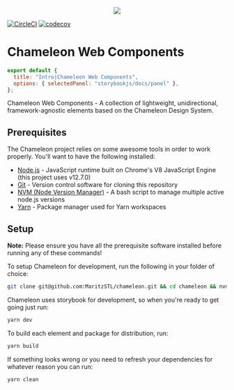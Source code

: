 <div align="center">
  <img src="assets/chameleon.jpg" />
</div>

[![CircleCI](https://circleci.com/gh/MaritzSTL/chameleon/tree/master.svg?style=svg)](https://circleci.com/gh/MaritzSTL/chameleon/tree/master)
[![codecov](https://codecov.io/gh/MaritzSTL/chameleon/branch/master/graph/badge.svg)](https://codecov.io/gh/MaritzSTL/chameleon)

# Chameleon Web Components

```js script
export default {
  title: "Intro|Chameleon Web Components",
  options: { selectedPanel: "storybookjs/docs/panel" },
};
```

Chameleon Web Components - A collection of lightweight, unidirectional, framework-agnostic elements based on the Chameleon Design System.

## Prerequisites

The Chameleon project relies on some awesome tools in order to work properly. You'll want to have the following installed:

- [Node.js](https://nodejs.org) - JavaScript runtime built on Chrome's V8 JavaScript Engine (this project uses v12.7.0)
- [Git](https://git-scm.com/downloads) - Version control software for cloning this repository
- [NVM (Node Version Manager)](https://github.com/nvm-sh/nvm) - A bash script to manage multiple active node.js versions
- [Yarn](https://yarnpkg.com/lang/en/) - Package manager used for Yarn workspaces

## Setup

**Note:** Please ensure you have all the prerequisite software installed before running any of these commands!

To setup Chameleon for development, run the following in your folder of choice:

```bash
git clone git@github.com:MaritzSTL/chameleon.git && cd chameleon && nvm use && yarn setup
```

Chameleon uses storybook for development, so when you're ready to get going just run:

```bash
yarn dev
```

To build each element and package for distribution, run:

```bash
yarn build
```

If something looks wrong or you need to refresh your dependencies for whatever reason you can run:

```bash
yarn clean
```
